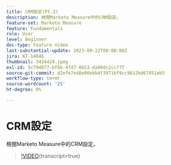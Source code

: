 ```yaml
---
title: CRM設定(Pt.3)
description: 檢閱Marketo Measure中的CRM設定。
feature-set: Marketo Measure
feature: Fundamentals
role: User
level: Beginner
doc-type: Feature Video
last-substantial-update: 2023-09-22T00:00:00Z
jira: KT-14046
thumbnail: 3424429.jpeg
exl-id: 5c794877-bf8b-4fd7-8653-da80dc2cc77f
source-git-commit: d2efe7e48e06ebb4f39716f9cc9612bd67451eb5
workflow-type: tm+mt
source-wordcount: '25'
ht-degree: 0%

---
```


# CRM設定

檢閱Marketo Measure中的CRM設定。

>[!VIDEO](https://video.tv.adobe.com/v/3451749/?learn=on&captions=chi_hant){transcript=true}
